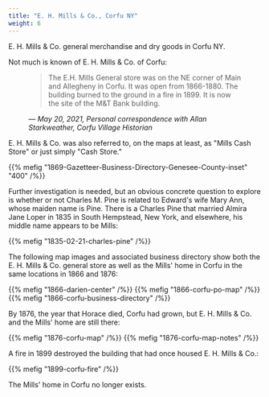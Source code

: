 ```yaml
---
title: "E. H. Mills & Co., Corfu NY"
weight: 6
---
```


E. H. Mills & Co. general merchandise and dry goods in Corfu NY.

<!--more-->

Not much is known of E. H. Mills & Co. of Corfu:

<figure>
<blockquote>
The E.H. Mills General store was on the NE corner of Main and Allegheny in Corfu.  It was open from 1866-1880. The building burned to the ground in a fire in 1899.  It is now the site of the M&T Bank building.
</blockquote>
<figcaption>
— <cite>May 20, 2021, Personal correspondence with Allan Starkweather, Corfu Village Historian</cite>
</figcaption>
</figure>

E. H. Mills & Co. was also referred to, on the maps at least, as "Mills Cash Store" or just simply "Cash Store."

{{% mefig "1869-Gazetteer-Business-Directory-Genesee-County-inset" "400" /%}}

Further investigation is needed, but an obvious concrete question to explore is whether or not Charles M. Pine is related to Edward's wife Mary Ann, whose maiden name is Pine. There is a Charles Pine that married Almira Jane Loper in 1835 in South Hempstead, New York, and elsewhere, his middle name appears to be Mills:

{{% mefig "1835-02-21-charles-pine" /%}}

The following map images and associated business directory show both the E. H. Mills & Co. general store as well as the Mills' home in Corfu in the same locations in 1866 and 1876:

{{% mefig "1866-darien-center" /%}}
{{% mefig "1866-corfu-po-map" /%}}
{{% mefig "1866-corfu-business-directory"  /%}}

By 1876, the year that Horace died, Corfu had grown, but E. H. Mills & Co. and the Mills' home are still there:

{{% mefig "1876-corfu-map"  /%}}
{{% mefig "1876-corfu-map-notes" /%}}

A fire in 1899 destroyed the building that had once housed E. H. Mills & Co.:

{{% mefig "1899-corfu-fire" /%}}

The Mills' home in Corfu no longer exists.
